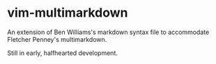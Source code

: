 # vim-multimarkdown

An extension of Ben Williams's markdown syntax file to accommodate Fletcher
Penney's multimarkdown.

Still in early, halfhearted development.
